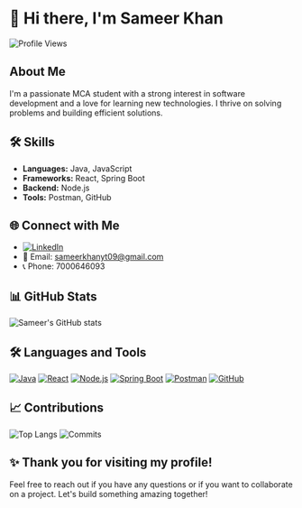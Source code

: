 # 👋 Hi there, I'm Sameer Khan

![Profile Views](https://komarev.com/ghpvc/?username=sameerkhan05&color=blue)

## About Me
I'm a passionate MCA student with a strong interest in software development and a love for learning new technologies. I thrive on solving problems and building efficient solutions.

## 🛠️ Skills
- **Languages:** Java, JavaScript
- **Frameworks:** React, Spring Boot
- **Backend:** Node.js
- **Tools:** Postman, GitHub

## 🌐 Connect with Me
- [![LinkedIn](https://img.shields.io/badge/LinkedIn-0A66C2?style=for-the-badge&logo=linkedin&logoColor=white)](https://www.linkedin.com/in/sameer-khan-ba13641ba/)
- 📧 Email: sameerkhanyt09@gmail.com
- 📞 Phone: 7000646093

## 📊 GitHub Stats
![Sameer's GitHub stats](https://github-readme-stats.vercel.app/api?username=sameerkhan05&show_icons=true&theme=default)

## 🛠️ Languages and Tools
[![Java](https://img.shields.io/badge/Java-007396?style=for-the-badge&logo=java&logoColor=white)](https://www.java.com)
[![React](https://img.shields.io/badge/React-61DAFB?style=for-the-badge&logo=react&logoColor=white)](https://reactjs.org)
[![Node.js](https://img.shields.io/badge/Node.js-339933?style=for-the-badge&logo=nodedotjs&logoColor=white)](https://nodejs.org)
[![Spring Boot](https://img.shields.io/badge/Spring_Boot-6DB33F?style=for-the-badge&logo=spring-boot&logoColor=white)](https://spring.io/projects/spring-boot)
[![Postman](https://img.shields.io/badge/Postman-FF6C37?style=for-the-badge&logo=postman&logoColor=white)](https://www.postman.com)
[![GitHub](https://img.shields.io/badge/GitHub-181717?style=for-the-badge&logo=github&logoColor=white)](https://github.com)

## 📈 Contributions
![Top Langs](https://github-readme-stats.vercel.app/api/top-langs/?username=sameerkhan05&layout=compact&theme=default)
![Commits](https://github-readme-streak-stats.herokuapp.com/?user=sameerkhan05&theme=default)

## ✨ Thank you for visiting my profile!
Feel free to reach out if you have any questions or if you want to collaborate on a project. Let's build something amazing together!
